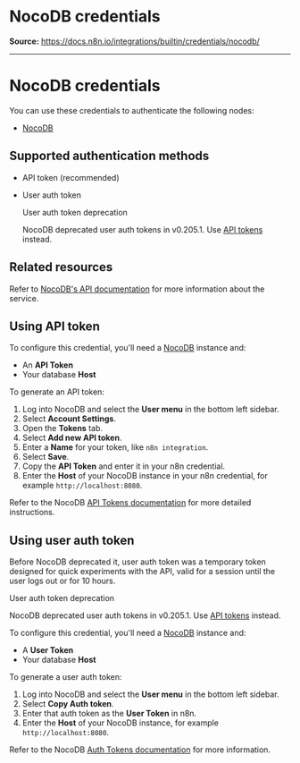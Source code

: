 # NocoDB credentials

**Source:** https://docs.n8n.io/integrations/builtin/credentials/nocodb/

---

# NocoDB credentials

You can use these credentials to authenticate the following nodes:

- [NocoDB](../../app-nodes/n8n-nodes-base.nocodb/)

## Supported authentication methods

- API token (recommended)
- User auth token

  User auth token deprecation

  NocoDB deprecated user auth tokens in v0.205.1. Use [API tokens](#using-api-token) instead.

## Related resources

Refer to [NocoDB's API documentation](https://data-apis-v2.nocodb.com/) for more information about the service.

## Using API token

To configure this credential, you'll need a [NocoDB](https://www.nocodb.com/) instance and:

- An **API Token**
- Your database **Host**

To generate an API token:

1. Log into NocoDB and select the **User menu** in the bottom left sidebar.
2. Select **Account Settings**.
3. Open the **Tokens** tab.
4. Select **Add new API token**.
5. Enter a **Name** for your token, like `n8n integration`.
6. Select **Save**.
7. Copy the **API Token** and enter it in your n8n credential.
8. Enter the **Host** of your NocoDB instance in your n8n credential, for example `http://localhost:8080`.

Refer to the NocoDB [API Tokens documentation](https://docs.nocodb.com/account-settings/api-tokens/) for more detailed instructions.

## Using user auth token

Before NocoDB deprecated it, user auth token was a temporary token designed for quick experiments with the API, valid for a session until the user logs out or for 10 hours.

User auth token deprecation

NocoDB deprecated user auth tokens in v0.205.1. Use [API tokens](#using-api-token) instead.

To configure this credential, you'll need a [NocoDB](https://www.nocodb.com/) instance and:

- A **User Token**
- Your database **Host**

To generate a user auth token:

1. Log into NocoDB and select the **User menu** in the bottom left sidebar.
2. Select **Copy Auth token**.
3. Enter that auth token as the **User Token** in n8n.
4. Enter the **Host** of your NocoDB instance, for example `http://localhost:8080`.

Refer to the NocoDB [Auth Tokens documentation](https://docs.nocodb.com/account-settings/api-tokens/#auth-tokens) for more information.
